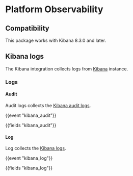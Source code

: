 # Platform Observability

## Compatibility

This package works with Kibana 8.3.0 and later.

## Kibana logs

The Kibana integration collects logs from [Kibana](https://www.elastic.co/guide/en/kibana/current/introduction.html) instance.

### Logs

#### Audit

Audit logs collects the [Kibana audit logs](https://www.elastic.co/guide/en/kibana/current/security-settings-kb.html).

{{event "kibana_audit"}}

{{fields "kibana_audit"}}

#### Log

Log collects the [Kibana logs](https://www.elastic.co/guide/en/kibana/current/logging-configuration.html).

{{event "kibana_log"}}

{{fields "kibana_log"}}
